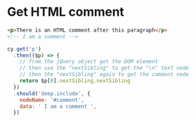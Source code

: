 # Get HTML comment

<!-- fiddle Get HTML comment -->

```html
<p>There is an HTML comment after this paragraph</p>
<!-- I am a comment -->
```

```js
cy.get('p')
  .then(($p) => {
    // from the jQuery object get the DOM element
    // then use the "nextSibling" to get the "\n" text node
    // then the "nextSibling" again to get the comment node
    return $p[0].nextSibling.nextSibling
  })
  .should('deep.include', {
    nodeName: '#comment',
    data: ' I am a comment ',
  })
```

<!-- fiddle-end -->
